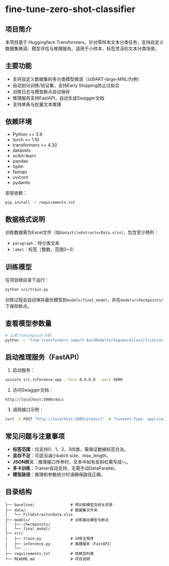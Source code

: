# fine-tune-zero-shot-classifier

## 项目简介
本项目基于 Huggingface Transformers，针对零样本文本分类任务，支持自定义数据集微调、模型评估与推理服务。适用于小样本、标签灵活的文本分类场景。

## 主要功能
- 支持自定义数据集的多分类模型微调（以BART-large-MNLI为例）
- 自动划分训练/验证集，支持Early Stopping防止过拟合
- 训练日志与模型断点自动保存
- 推理服务支持FastAPI，自动生成Swagger文档
- 支持单条与批量文本推理

## 依赖环境
- Python >= 3.9
- torch >= 1.10
- transformers >= 4.30
- datasets
- scikit-learn
- pandas
- tqdm
- fastapi
- uvicorn
- pydantic

安装依赖：
```bash
pip install -r requirements.txt
```

## 数据格式说明
训练数据需为Excel文件（如`data/FileExtractorData.xlsx`），包含至少两列：
- `paragraph`：待分类文本
- `label`：标签（整数，范围0~3）

## 训练模型
在项目根目录下运行：
```bash
python src/train.py
```
训练过程会自动保存最优模型到`models/final_model`，并在`models/checkpoints/`下保存断点。

## 查看模型参数量
```bash
# 以某个checkpoint为例
python -c "from transformers import AutoModelForSequenceClassification; model=AutoModelForSequenceClassification.from_pretrained('./models/checkpoints/checkpoint-68'); print(sum(p.numel() for p in model.parameters()))"
```

## 启动推理服务（FastAPI）
1. 启动服务：
```bash
uvicorn src.inference:app --host 0.0.0.0 --port 5000
```
2. 访问Swagger文档：
```
http://localhost:5000/docs
```
3. 调用接口示例：
```bash
curl -X POST "http://localhost:5000/predict" -H "Content-Type: application/json" -d '{"text": "测试文本内容"}'
```

## 常见问题与注意事项
- **标签范围**：仅支持0、1、2、3四类，需保证数据标签合法。
- **显存不足**：可适当减小batch size、max_length。
- **JSON转义**：推理接口传参时，文本中如有反斜杠需写成`\\`。
- **多卡训练**：Trainer自动支持，无需手动DataParallel。
- **模型路径**：推理和参数统计时请确保路径正确。

## 目录结构
```
├── baseline/                # 预训练模型及相关资源
├── data/                    # 数据集文件夹
│   └── FileExtractorData.xlsx
├── models/                  # 训练输出模型与断点
│   ├── checkpoints/
│   └── final_model/
├── src/
│   ├── train.py             # 训练主程序
│   ├── inference.py         # 推理服务（FastAPI）
│   └── ...
├── requirements.txt         # 依赖包列表
└── README.md                # 项目说明
```
